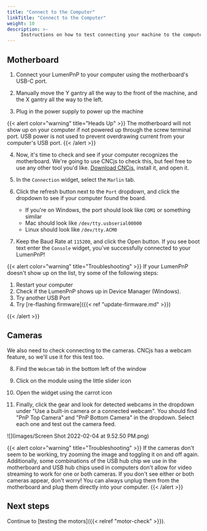 ```yaml
---
title: "Connect to the Computer"
linkTitle: "Connect to the Computer"
weight: 10
description: >-
     Instructions on how to test connecting your machine to the computer
---
```


## Motherboard

1. Connect your LumenPnP to your computer using the motherboard's USB-C port.

2. Manually move the Y gantry all the way to the front of the machine, and the X gantry all the way to the left.

3. Plug in the power supply to power up the machine

{{< alert color="warning" title="Heads Up" >}}
The motherboard will not show up on your computer if not powered up through the screw terminal port. USB power is not used to prevent overdrawing current from your computer's USB port.
{{< /alert >}}

4. Now, it's time to check and see if your computer recognizes the motherboard. We're going to use CNCjs to check this, but feel free to use any other tool you'd like. [Download CNCjs](https://github.com/cncjs/cncjs/releases), install it, and open it.

5. In the `Connection` widget, select the `Marlin` tab.

6. Click the refresh button next to the `Port` dropdown, and click the dropdown to see if your computer found the board.
     * If you're on Windows, the port should look like `COM1` or something similar
     * Mac should look like `/dev/tty.usbserial00000`
     * Linux should look like `/dev/tty.ACM0`

7. Keep the Baud Rate at `115200`, and click the Open button. If you see boot text enter the `Console` widget, you've successfully connected to your LumenPnP!

{{< alert color="warning" title="Troubleshooting" >}}
If your LumenPnP doesn't show up on the list, try some of the following steps:

1. Restart your computer
2. Check if the LumenPnP shows up in Device Manager (Windows).
3. Try another USB Port
4. Try [re-flashing firmware]({{< ref "update-firmware.md" >}})

{{< /alert >}}

## Cameras
We also need to check connecting to the cameras. CNCjs has a webcam feature, so we'll use it for this test too.

8. Find the `Webcam` tab in the bottom left of the window

9. Click on the module using the little slider icon

10. Open the widget using the carrot icon

11. Finally, click the gear and look for detected webcams in the dropdown under "Use a built-in camera or a connected webcam". You should find "PnP Top Camera" and "PnP Bottom Camera" in the dropdown. Select each one and test out the camera feed.

![](images/Screen Shot 2022-02-04 at 9.52.50 PM.png)

{{< alert color="warning" title="Troubleshooting" >}}
If the cameras don't seem to be working, try zooming the image and toggling it on and off again. Additionally, some combinations of the USB hub chip we use in the motherboard and USB hub chips used in computers don't allow for video streaming to work for one or both cameras. If you don't see either or both cameras appear, don't worry! You can always unplug them from the motherboard and plug them directly into your computer.
{{< /alert >}}

## Next steps

Continue to [testing the motors]({{< relref "motor-check" >}}).